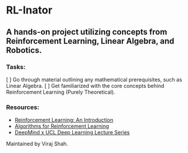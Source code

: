 # RL-Inator
## A hands-on project utilizing concepts from Reinforcement Learning, Linear Algebra, and Robotics.

### Tasks:
[ ] Go through material outlining any mathematical prerequisites, such as Linear Algebra.
[ ] Get familiarized with the core concepts behind Reinforcement Learning (Purely Theoretical).

### Resources:
- [Reinforcement Learning: An Introduction](https://web.stanford.edu/class/psych209/Readings/SuttonBartoIPRLBook2ndEd.pdf)
- [Algorithms for Reinforcement Learning](https://sites.ualberta.ca/~szepesva/papers/RLAlgsInMDPs.pdf)
- [DeepMind x UCL Deep Learning Lecture Series](https://www.youtube.com/playlist?list=PLqYmG7hTraZDVH599EItlEWsUOsJbAodm)

Maintained by Viraj Shah.
